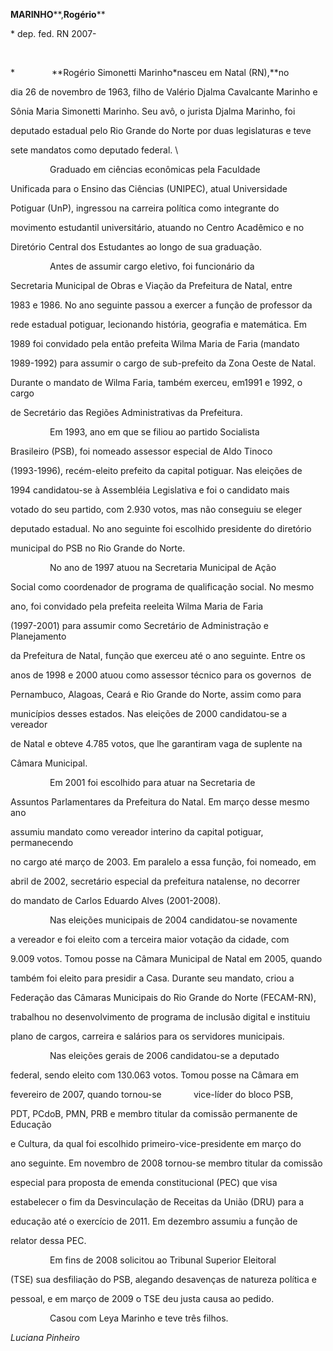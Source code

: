 **MARINHO****,****Rogério******



\* dep. fed. RN 2007-



 



*               **Rogério Simonetti Marinho*nasceu em Natal (RN),**no

dia 26 de novembro de 1963, filho de Valério Djalma Cavalcante Marinho e

Sônia Maria Simonetti Marinho. Seu avô, o jurista Djalma Marinho, foi

deputado estadual pelo Rio Grande do Norte por duas legislaturas e teve

sete mandatos como deputado federal. \

                 Graduado em ciências econômicas pela Faculdade

Unificada para o Ensino das Ciências (UNIPEC), atual Universidade

Potiguar (UnP), ingressou na carreira política como integrante do

movimento estudantil universitário, atuando no Centro Acadêmico e no

Diretório Central dos Estudantes ao longo de sua graduação.



                Antes de assumir cargo eletivo, foi funcionário da

Secretaria Municipal de Obras e Viação da Prefeitura de Natal, entre

1983 e 1986. No ano seguinte passou a exercer a função de professor da

rede estadual potiguar, lecionando história, geografia e matemática. Em

1989 foi convidado pela então prefeita Wilma Maria de Faria (mandato

1989-1992) para assumir o cargo de sub-prefeito da Zona Oeste de Natal.

Durante o mandato de Wilma Faria, também exerceu, em1991 e 1992, o cargo

de Secretário das Regiões Administrativas da Prefeitura.



                Em 1993, ano em que se filiou ao partido Socialista

Brasileiro (PSB), foi nomeado assessor especial de Aldo Tinoco

(1993-1996), recém-eleito prefeito da capital potiguar. Nas eleições de

1994 candidatou-se à Assembléia Legislativa e foi o candidato mais

votado do seu partido, com 2.930 votos, mas não conseguiu se eleger

deputado estadual. No ano seguinte foi escolhido presidente do diretório

municipal do PSB no Rio Grande do Norte.



                No ano de 1997 atuou na Secretaria Municipal de Ação

Social como coordenador de programa de qualificação social. No mesmo

ano, foi convidado pela prefeita reeleita Wilma Maria de Faria

(1997-2001) para assumir como Secretário de Administração e Planejamento

da Prefeitura de Natal, função que exerceu até o ano seguinte. Entre os

anos de 1998 e 2000 atuou como assessor técnico para os governos  de

Pernambuco, Alagoas, Ceará e Rio Grande do Norte, assim como para

municípios desses estados. Nas eleições de 2000 candidatou-se a vereador

de Natal e obteve 4.785 votos, que lhe garantiram vaga de suplente na

Câmara Municipal.



                Em 2001 foi escolhido para atuar na Secretaria de

Assuntos Parlamentares da Prefeitura do Natal. Em março desse mesmo ano

assumiu mandato como vereador interino da capital potiguar, permanecendo

no cargo até março de 2003. Em paralelo a essa função, foi nomeado, em

abril de 2002, secretário especial da prefeitura natalense, no decorrer

do mandato de Carlos Eduardo Alves (2001-2008).



                Nas eleições municipais de 2004 candidatou-se novamente

a vereador e foi eleito com a terceira maior votação da cidade, com

9.009 votos. Tomou posse na Câmara Municipal de Natal em 2005, quando

também foi eleito para presidir a Casa. Durante seu mandato, criou a

Federação das Câmaras Municipais do Rio Grande do Norte (FECAM-RN),

trabalhou no desenvolvimento de programa de inclusão digital e instituiu

plano de cargos, carreira e salários para os servidores municipais.



                Nas eleições gerais de 2006 candidatou-se a deputado

federal, sendo eleito com 130.063 votos. Tomou posse na Câmara em

fevereiro de 2007, quando tornou-se             vice-líder do bloco PSB,

PDT, PCdoB, PMN, PRB e membro titular da comissão permanente de Educação

e Cultura, da qual foi escolhido primeiro-vice-presidente em março do

ano seguinte. Em novembro de 2008 tornou-se membro titular da comissão

especial para proposta de emenda constitucional (PEC) que visa

estabelecer o fim da Desvinculação de Receitas da União (DRU) para a

educação até o exercício de 2011. Em dezembro assumiu a função de

relator dessa PEC.



                Em fins de 2008 solicitou ao Tribunal Superior Eleitoral

(TSE) sua desfiliação do PSB, alegando desavenças de natureza política e

pessoal, e em março de 2009 o TSE deu justa causa ao pedido.



                Casou com Leya Marinho e teve três filhos.



*Luciana Pinheiro*



 



